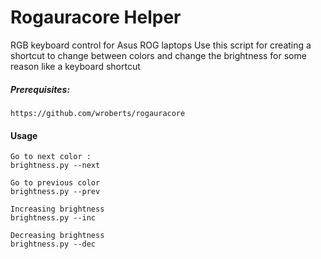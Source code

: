 # Rogauracore Helper
RGB keyboard control for Asus ROG laptops Use this script for creating a shortcut to change between colors and change the brightness for some reason like a keyboard shortcut

##### Prerequisites:

```
https://github.com/wroberts/rogauracore
```

#### Usage

```
Go to next color :
brightness.py --next

Go to previous color
brightness.py --prev

Increasing brightness 
brightness.py --inc

Decreasing brightness 
brightness.py --dec
```
